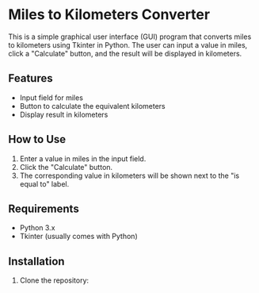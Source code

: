 # Miles to Kilometers Converter

This is a simple graphical user interface (GUI) program that converts miles to kilometers using Tkinter in Python. The user can input a value in miles, click a "Calculate" button, and the result will be displayed in kilometers.

## Features
- Input field for miles
- Button to calculate the equivalent kilometers
- Display result in kilometers

## How to Use
1. Enter a value in miles in the input field.
2. Click the "Calculate" button.
3. The corresponding value in kilometers will be shown next to the "is equal to" label.

## Requirements
- Python 3.x
- Tkinter (usually comes with Python)

## Installation
1. Clone the repository:
